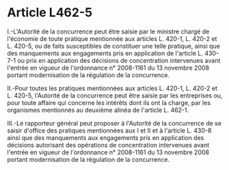 # Article L462-5

I.-L'Autorité de la concurrence peut être saisie par le ministre chargé de l'économie de toute pratique mentionnée aux articles L. 420-1, L. 420-2 et L. 420-5, ou de faits susceptibles de constituer une telle pratique, ainsi que des manquements aux engagements pris en application de l'article L. 430-7-1 ou pris en application des décisions de concentration intervenues avant l'entrée en vigueur de l'ordonnance n° 2008-1161 du 13 novembre 2008 portant modernisation de la régulation de la concurrence.

II.-Pour toutes les pratiques mentionnées aux articles L. 420-1, L. 420-2 et L. 420-5, l'Autorité de la concurrence peut être saisie par les entreprises ou, pour toute affaire qui concerne les intérêts dont ils ont la charge, par les organismes mentionnés au deuxième alinéa de l'article L. 462-1.

III.-Le rapporteur général peut proposer à l'Autorité de la concurrence de se saisir d'office des pratiques mentionnées aux I et II et à l'article L. 430-8 ainsi que des manquements aux engagements pris en application des décisions autorisant des opérations de concentration intervenues avant l'entrée en vigueur de l'ordonnance n° 2008-1161 du 13 novembre 2008 portant modernisation de la régulation de la concurrence.
